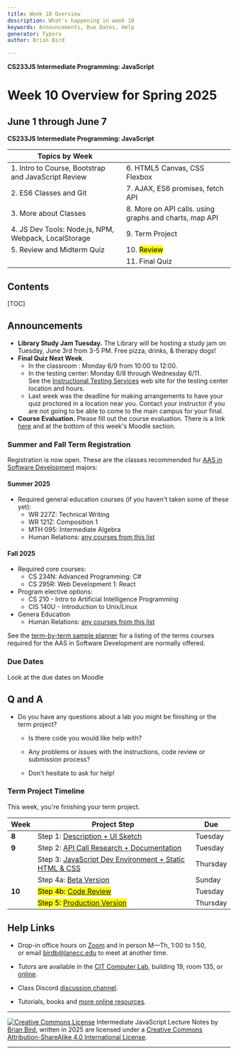 ```yaml
---
title: Week 10 Overview
description: What's happening in week 10
keywords: Announcements, Due Dates, Help
generator: Typora
author: Brian Bird

---
```


**CS233JS Intermediate Programming: JavaScript**

<h1>Week 10 Overview for Spring 2025</h1>

<h2>June 1 through June 7</h2>

**CS233JS Intermediate Programming: JavaScript**

| Topics by Week                                       |                                                        |
| ---------------------------------------------------- | ------------------------------------------------------ |
| 1. Intro to Course, Bootstrap and JavaScript Review  | 6. HTML5 Canvas, CSS Flexbox                           |
| 2. ES6 Classes and Git                               | 7. AJAX, ES6 promises, fetch API                       |
| 3. More about Classes                                | 8. More on API calls. using graphs and charts, map API |
| 4. JS Dev Tools: Node.js, NPM, Webpack, LocalStorage | 9. Term Project                                        |
| 5. Review and Midterm Quiz                           | 10. <mark>Review</mark>                                |
|                                                      | 11. Final Quiz                                         |

<h2>Contents</h2>

[TOC]


## Announcements

- **Library Study Jam Tuesday.** The Library will be hosting a study jam on Tuesday, June 3rd from 3-5 PM. Free pizza, drinks, & therapy dogs!
- **Final Quiz Next Week**.  
  - In the classroom : Monday 6/9 from 10:00 to 12:00.
  - In the testing center: Monday 6/8 through Wednesday 6/11.  
    See the [Instructional Testing Services](https://www.lanecc.edu/get-support/academic-support/instructional-testing-services) web site for the testing center location and hours.
  - Last week was the deadline for making arrangements to have your quiz proctored in a location near you. Contact your instructor if you are not going to be able to come to the main campus for your final.
- **Course Evaluation.** Please fill out the course evaluation. There is a link [here](https://eval.lanecc.edu) and at the bottom of this week's Moodle section.

### Summer and Fall Term Registration

Registration is now open. These are the classes recommended for [AAS in Software Development](https://lanecc.smartcatalogiq.com/en/2024-2025/lcc-catalog/programs-of-study/computer-information-technology/software-development-aas/) majors:

#### Summer 2025

- Required general education courses (if you haven't taken some of these yet):
  - WR 227Z: Technical Writing
  - WR 121Z: Composition 1 
  - MTH 095: Intermediate Algebra 
  - Human Relations: [any courses from this list](https://lanecc.smartcatalogiq.com/en/current/2025-26-lcc-catalog/programs-of-study/career-technical-education-requirements/human-relations-requirement/)

#### Fall 2025

- Required core courses:
  - CS 234N: Advanced Programming: C#
  - CS 295R: Web Development 1: React
- Program elective options: 
  - CS 210 - Intro to Artificial Intelligence Programming
  - CIS 140U - Introduction to Unix/Linux
- Genera Education
  - Human Relations: [any courses from this list](https://lanecc.smartcatalogiq.com/en/current/2025-26-lcc-catalog/programs-of-study/career-technical-education-requirements/human-relations-requirement/)


See the [term-by-term sample planner](https://docs.google.com/document/d/1F8CJY1M7A4J9uJtGRDFRyF-0j7l2AVe0vpPE5vcfHXE/edit?usp=sharing) for a listing of the terms courses required for the AAS in Software Development are normally offered.

### Due Dates 

Look at the due dates on Moodle

## Q and A

- Do you have any questions about a lab you might be finishing or the term project?

  -  Is there code you would like help with?

  - Any problems or issues with the instructions, code review or submission process?

  - Don't hesitate to ask for help!

### Term Project Timeline

This week, you're finishing your term project.

| Week   | Project Step                                                 | Due      |
| ------ | ------------------------------------------------------------ | -------- |
| **8**  | Step 1: [Description + UI Sketch](../Labs/TermProject/CS233JS_ProjectInstructions.html#1-proposal-description--ui-mockup) | Tuesday  |
| **9**  | Step 2: [API Call Research + Documentation](../Labs/TermProject/CS233JS_ProjectInstructions.html#2-api-call-research--documentation) | Tuesday  |
|        | Step 3: [JavaScript Dev Environment + Static HTML & CSS](../Labs/TermProject/CS233JS_ProjectInstructions.html#3-dev-environment--html--css) | Thursday |
|        | Step 4a: [Beta Version](../Labs/TermProject/CS233JS_ProjectInstructions.html#4-production-version) | Sunday   |
| **10** | <mark>Step 4b: [Code Review](../Labs/TermProject/CS233JS_ProjectInstructions.html#4-production-version)</mark> | Tuesday  |
|        | <mark>Step 5: [Production Version](../Labs/TermProject/CS233JS_ProjectInstructions.html#5-production-version)</mark> | Thursday |

## 

## Help Links

- Drop-in office hours on [Zoom](https://lanecc.zoom.us/j/97305128975) and in person M&mdash;Th, 1:00 to 1:50,  
  or email birdb@lanecc.edu to meet at another time.

- Tutors are available in the [CIT Computer Lab](https://www.lanecc.edu/programs-academics/academic-departments/business-technology-and-trades/computer-information-technology/cit-computer-lab), building 19, room 135, or [online](https://www.lanecc.edu/get-support/academic-support/academic-and-tutoring-services).
- Class Discord [discussion channel](https://discord.com/channels/1290812758249701396/1324897172981809273). 
- Tutorials, books and [more online resources](https://lcc-cit.github.io/CS233JS-CourseMaterials/CS233JS_References.html).

---

[![Creative Commons License](https://i.creativecommons.org/l/by-sa/4.0/88x31.png)](http://creativecommons.org/licenses/by-sa/4.0/) Intermediate JavaScript Lecture Notes by [Brian Bird](https://profbird.dev), written in <time>2025</time> are licensed under a [Creative Commons Attribution-ShareAlike 4.0 International License](http://creativecommons.org/licenses/by-sa/4.0/). 

---